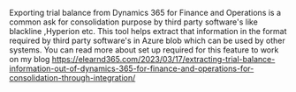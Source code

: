 Exporting trial balance from Dynamics 365 for Finance and Operations is a common ask for consolidation purpose by third party software's like blackline ,Hyperion etc. This tool helps extract that information in the format required by third party software's in Azure blob which can be used by other systems. You can read more about set up required for this feature to work on my blog
https://elearnd365.com/2023/03/17/extracting-trial-balance-information-out-of-dynamics-365-for-finance-and-operations-for-consolidation-through-integration/
